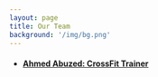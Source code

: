 ```yaml
---
layout: page
title: Our Team
background: '/img/bg.png'
---
```

* #### [Ahmed Abuzed: CrossFit Trainer](https://www.google.com)
